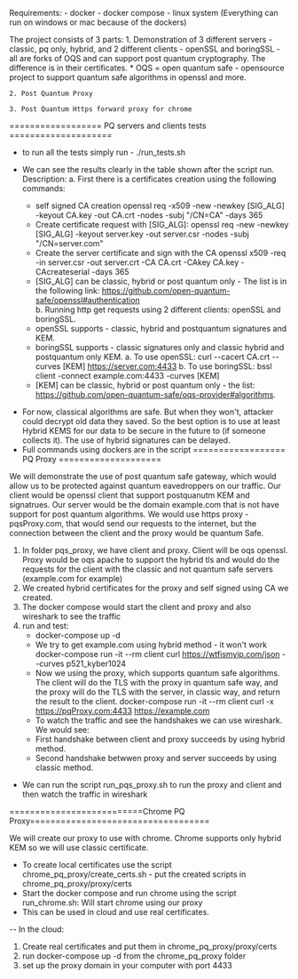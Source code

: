 Requirements:
    - docker
    - docker compose
    - linux system (Everything can run on windows or mac because of the dockers)

The project consists of 3 parts:
    1. Demonstration of 3 different servers - classic, pq only, hybrid, and 2 different clients - openSSL and boringSSL - all are forks of OQS and can support post quantum cryptography. The difference is in their certificates.
    * OQS = open quantum safe - opensource project to support quantum safe algorithms in openssl and more.

    2. Post Quantum Proxy

    3. Post Quantum Https forward proxy for chrome

================== PQ servers and clients tests ====================
- to run all the tests simply run - ./run_tests.sh
-  We can see the results clearly in the table shown after the script run.
Description:
a. First there is a certificates creation using the following commands:
    - self signed CA creation
    openssl req -x509 -new -newkey [SIG_ALG] -keyout CA.key -out CA.crt -nodes -subj "/CN=CA" -days 365
    - Create certificate request with [SIG_ALG]:
    openssl req -new -newkey [SIG_ALG] -keyout server.key -out server.csr -nodes -subj "/CN=server.com"
    - Create the server certificate and sign with the CA
    openssl x509 -req -in server.csr -out server.crt -CA CA.crt -CAkey CA.key -CAcreateserial -days 365

    * [SIG_ALG] can be classic, hybrid or post quantum only - The list is in the following link: https://github.com/open-quantum-safe/openssl#authentication      
b. Running http get requests using 2 different clients: openSSL and boringSSL.
    * openSSL supports - classic, hybrid and postquantum signatures and KEM.
    * boringSSL supports - classic signatures only and classic hybrid and postquantum only KEM.
    a. To use openSSL: curl --cacert CA.crt --curves [KEM] https://server.com:4433
    b. To use boringSSL: bssl client -connect example.com:4433 -curves [KEM]
    * [KEM] can be classic, hybrid or post quantum only - the list: https://github.com/open-quantum-safe/oqs-provider#algorithms.


* For now, classical algorithms are safe. But when they won't, attacker could decrypt old data they saved. So the best option is to use at least Hybrid KEMS for our data to be secure in the future to (if someone collects it). The use of hybrid signatures can be delayed.
* Full commands using dockers are in the script
================== PQ Proxy ====================

We will demonstrate the use of post quantum safe gateway, which would allow us to be protected against quantum eavedroppers on our traffic.
Our client would be openssl client that support postquanutm KEM and signatrues.
Our server would be the domain example.com that is not have support for post quantum algorithms.
We would use https proxy - pqsProxy.com, that would send our requests to the internet, but the connection between the client and the proxy would be quantum Safe.

1. In folder pqs_proxy, we have client and proxy. Client will be oqs openssl. Proxy would be oqs apache to support the hybrid tls and would do the requests for the client with the classic and not quantum safe servers (example.com for example)
2. We created hybrid certificates for the proxy and self signed using CA we created.
3. The docker compose would start the client and proxy and also wireshark to see the traffic
4. run and test:
    - docker-compose up -d
    - We try to get example.com using hybrid method - it won't work 
    docker-compose run -it --rm client curl https://wtfismyip.com/json --curves p521_kyber1024
    - Now we using the proxy, which supports quantum safe algorithms. The client will do the TLS with the proxy in quantum safe way, and the proxy will do the TLS with the server, in classic way, and return the result to the client. 
    docker-compose run -it --rm client curl -x https://pqProxy.com:4433 https://example.com
    - To watch the traffic and see the handshakes we can use wireshark.
    We would see: 
    * First handshake between client and proxy succeeds by using hybrid method.
    * Second handshake betwwen proxy and server succeeds by using classic method.

* We can run the script run_pqs_proxy.sh to run the proxy and client and then watch the traffic in wireshark

==========================Chrome PQ Proxy===================================

We will create our proxy to use with chrome. Chrome supports only hybrid KEM so we will use classic certificate.
* To create local certificates use the script chrome_pq_proxy/create_certs.sh - put the created scripts in chrome_pq_proxy/proxy/certs
* Start the docker compose and run chrome using the script run_chrome.sh:
    Will start chrome using our proxy
* This can be used in cloud and use real certificates.

-- In the cloud:
1. Create real certificates and put them in chrome_pq_proxy/proxy/certs
2. run docker-compose up -d from the chrome_pq_proxy folder
3. set up the proxy domain in your computer with port 4433
